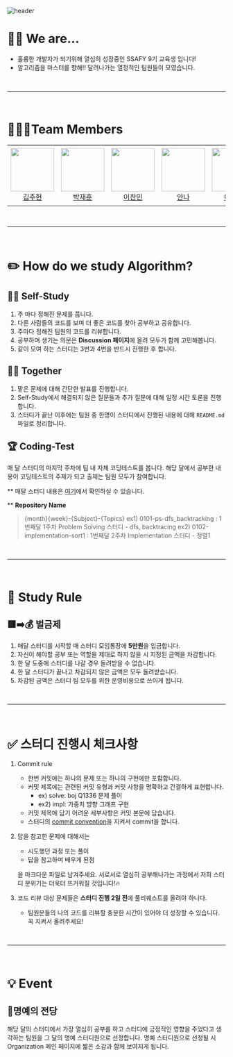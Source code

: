![header](https://capsule-render.vercel.app/api?type=waving&color=timeGradient&height=350&section=header&text=Welcome!&fontSize=90&fontAlignY=40&desc=to%209reat%20AlgoMasters&descAlign=65&descAlignY=55)

# **🙋‍♂️ We are...**
- 훌륭한 개발자가 되기위해 열심히 성장중인 SSAFY 9기 교육생 입니다!
- 알고리즘을 마스터를 향해!! 달려나가는 열정적인 팀원들이 모였습니다.

<br>

---

<br>


# **🧑‍🤝‍🧑Team Members**
<table>
    <tr height="140px">
        <td align="center" width="130px">
            <a href="https://github.com/skydreamer21"><img height="100px" width="100px" src="https://avatars.githubusercontent.com/u/95271588?v=4"/></a>
            <br />
            <a href="https://github.com/skydreamer21">김주현</a>
        </td>
        <td align="center" width="130px">
            <a href="https://github.com/jhp336"><img height="100px" width="100px" src="https://avatars.githubusercontent.com/u/67370317?v=4"/></a>
            <br />
            <a href="https://github.com/jhp336">박재훈</a>
        </td>
        <td align="center" width="130px">
            <a href="https://github.com/lecocococo"><img height="100px" width="100px" src="https://avatars.githubusercontent.com/u/62368629?v=4"/></a>
            <br />
            <a href="https://github.com/lecocococo">이찬민</a>
        </td>
        <td align="center" width="130px">
            <a href="https://github.com/An0401na"><img height="100px" width="100px" src="https://avatars.githubusercontent.com/u/99172832?v=4"/></a>
            <br />
            <a href="https://github.com/An0401na">안나</a>
        </td>
        <td align="center" width="130px">
            <a href="https://github.com/itsdangerous"><img height="100px" width="100px" src="https://avatars.githubusercontent.com/u/76903093?v=4"/></a>
            <br />
            <a href="https://github.com/itsdangerous">이승규</a>
        </td>
    </tr>
</table>

<br>

---

<br>

# **✏️ How do we study Algorithm?**
## 👩‍🎓 Self-Study
1. 주 마다 정해진 문제를 풉니다.
2. 다른 사람들의 코드를 보며 더 좋은 코드를 찾아 공부하고 공유합니다.
3. 주마다 정해진 팀원의 코드를 리뷰합니다.
4. 공부하며 생기는 의문은 **Discussion 페이지**에 올려 모두가 함께 고민해봅니다.
5. 같이 모여 하는 스터디는 3번과 4번을 반드시 진행한 후 합니다.

## 👨‍👩 Together
1. 맡은 문제에 대해 간단한 발표를 진행합니다.
2. Self-Study에서 해결되지 않은 질문들과 추가 질문에 대해 일정 시간 토론을 진행합니다.
3. 스터디가 끝난 이후에는 팀원 중 한명이 스터디에서 진행된 내용에 대해 `README.md` 파일로 정리합니다.

## 🏆 Coding-Test
매 달 스터디의 마지막 주차에 팀 내 자체 코딩테스트를 봅니다. 해당 달에서 공부한 내용이 코딩테스트의 주제가 되고 출제는 팀원 모두가 참여합니다.

** 매달 스터디 내용은 [여기](https://github.com/9reat-AlgoMasters/.github/blob/main/profile/summary/README.md)에서 확인하실 수 있습니다.

** **Repository Name**
> {month}{week}-{Subject}-{Topics}
ex1) 0101-ps-dfs_backtracking : 1번째달 1주차 Problem Solving 스터디 - dfs, backtracing
ex2) 0102-implementation-sort1 : 1번째달 2주차 Implementation 스터디 - 정렬1

<br>

---

<br>

# **📜 Study Rule**
## 🟥➡️💰 벌금제
1. 매달 스터디를 시작할 때 스터디 모임통장에 **5만원**을 입금합니다.
2. 자신이 해야할 공부 또는 역할을 제대로 하지 않을 시 지정된 금액을 차감합니다.
3. 한 달 도중에 스터디를 나갈 경우 돌려받을 수 없습니다.
4. 한 달 스터디가 끝나고 차감되지 않은 금액은 모두 돌려받습니다.
5. 차감된 금액은 스터디 팀 모두를 위한 운영비용으로 쓰이게 됩니다.

<br>

---

<br>

# ✅ 스터디 진행시 체크사항
1. Commit rule
    - 한번 커밋에는 하나의 문제 또는 하나의 구현에만 포함합니다.
    - 커밋 제목에는 관련된 커밋 유형과 커밋 사항을 명확하고 간결하게 표현합니다.
        - ex) solve: boj Q1336 문제 풀이
        - ex2) impl: 가중치 뱡향 그래프 구현
    - 커밋 제목에 담기 어려운 세부사항은 커밋 본문에 담습니다.
    - 스터디의 [commit convention](https://github.com/9reat-AlgoMasters/.github/blob/main/profile/informations/commit%20conventions.md)을 지켜서 commit을 합니다. 

2. 답을 참고한 문제에 대해서는

    - 시도했던 과정 또는 풀이
    - 답을 참고하며 배우게 된점

    을 마크다운 파일로 남겨주세요. 서로서로 열심히 공부해나가는 과정에서 저희 스터디 분위기는 더욱더 뜨거워질 것입니다!🔥 

3. 코드 리뷰 대상 문제들은 **스터디 진행 2일 전**에 풀리퀘스트를 올려야 하니다.
    - 팀원분들의 나의 코드를 리뷰할 충분한 시간이 있어야 더 성장할 수 있습니다. 꼭 지켜서 올려주세요!
    

<br>

---

<br>

# **💡 Event**
## 🌟명예의 전당
해당 달의 스터디에서 가장 열심히 공부를 하고 스터디에 긍정적인 영향을 주었다고 생각하는 팀원을 그 달의 명예 스터디원으로 선정합니다. 명예 스터디원으로 선정될 시 Organization 메인 페이지에 짧은 소감과 함께 보여지게 됩니다.
